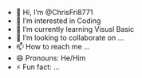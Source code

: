 - 👋 Hi, I’m @ChrisFri8771
- 👀 I’m interested in Coding
- 🌱 I’m currently learning Visusl Basic
- 💞️ I’m looking to collaborate on ...
- 📫 How to reach me ...
- 😄 Pronouns: He/Him
- ⚡ Fun fact: ...

<!---
ChrisFri8771/ChrisFri8771 is a ✨ special ✨ repository because its `README.md` (this file) appears on your GitHub profile.
You can click the Preview link to take a look at your changes.
--->
